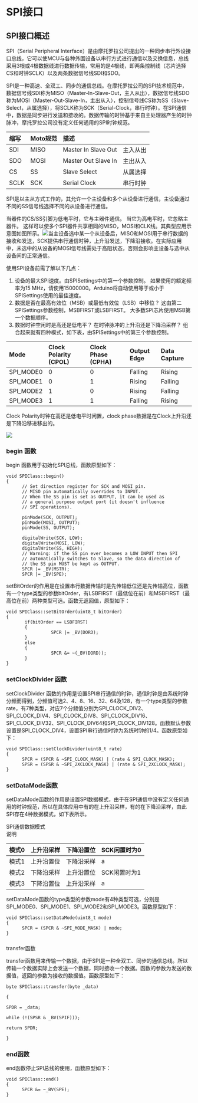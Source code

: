 # SPI接口

## SPI接口概述

SPI（Serial Peripheral Interface）是由摩托罗拉公司提出的一种同步串行外设接口总线，它可以使MCU与各种外围设备以串行方式进行通信以及交换信息，总线采用3根或4根数据线进行数据传输，常用的是4根线，即两条控制线（芯片选择CS和时钟SCLK）以及两条数据信号线SDI和SDO。

SPI是一种高速、全双工、同步的通信总线。在摩托罗拉公司的SPI技术规范中，数据信号线SDI称为MISO（Master-In-Slave-Out，主入从出），数据信号线SDO称为MOSI（Master-Out-Slave-In，主出从入），控制信号线CS称为SS（Slave-Select，从属选择），将SCLK称为SCK（Serial-Clock，串行时钟）。在SPI通信中，数据是同步进行发送和接收的。数据传输的时钟基于来自主处理器产生的时钟脉冲，摩托罗拉公司没有定义任何通用的SPI时钟规范。

| 缩写 | Moto规范 | 描述 |  |
| :--- | :--- | :--- | :--- |
| SDI | MISO | Master In Slave Out | 主入从出 |
| SDO | MOSI | Master Out Slave In | 主出从入 |
| CS | SS | Slave Select | 从属选择 |
| SCLK | SCK | Serial Clock | 串行时钟 |

SPI是以主从方式工作的，其允许一个主设备和多个从设备进行通信，主设备通过不同的SS信号线选择不同的从设备进行通信。

当器件的CS/SS引脚为低电平时，它与主器件通信。 当它为高电平时，它忽略主器件。 这样可以使多个SPI器件共享相同的MISO，MOSI和CLK线。其典型应用示意图如图所示。![](/assets/spi-connections.png)当主设备选中某一个从设备后，MISO和MOSI用于串行数据的接收和发送，SCK提供串行通信时钟，上升沿发送，下降沿接收。在实际应用中，未选中的从设备的MOSI信号线需处于高阻状态，否则会影响主设备与选中从设备间的正常通信。

使用SPI设备前需了解以下几点：

1. 设备的最大SPI速度。由SPISettings中的第一个参数控制。 如果使用的额定频率为15 MHz，请使用15000000。Arduino将自动使用等于或小于SPISettings使用的最佳速度。 
2. 数据是否在最高有效位（MSB）或最低有效位（LSB）中移位？ 这由第二SPISettings参数控制，MSBFIRST或LSBFIRST。 大多数SPI芯片使用MSB第一个数据顺序。
3. 数据时钟空闲时是高还是低电平？ 在时钟脉冲的上升沿还是下降沿采样？ 组合起来就有四种模式，如下表，由SPISettings中的第三个参数控制。

| **Mode** | **Clock Polarity \(CPOL\)** | **Clock Phase \(CPHA\)** | **Output Edge** | **Data Capture** |
| :--- | :--- | :--- | :--- | :--- |
| SPI\_MODE0 | 0 | 0 | Falling | Rising |
| SPI\_MODE1 | 0 | 1 | Rising | Falling |
| SPI\_MODE2 | 1 | 0 | Rising | Falling |
| SPI\_MODE3 | 1 | 1 | Falling | Rising |

Clock Polarity时钟在高还是低电平时闲置，clock phase数据是在Clock上升沿还是下降沿移进移出的。

![](/assets/max6675data.png)

### begin 函数

begin 函数用于初始化SPI总线，函数原型如下：

```
void SPIClass::begin()
{
      // Set direction register for SCK and MOSI pin.
      // MISO pin automatically overrides to INPUT.
      // When the SS pin is set as OUTPUT, it can be used as
      // a general purpose output port (it doesn't influence
      // SPI operations).

      pinMode(SCK, OUTPUT);
      pinMode(MOSI, OUTPUT);
      pinMode(SS, OUTPUT);

      digitalWrite(SCK, LOW);
      digitalWrite(MOSI, LOW);
      digitalWrite(SS, HIGH);
      // Warning: if the SS pin ever becomes a LOW INPUT then SPI
      // automatically switches to Slave, so the data direction of
      // the SS pin MUST be kept as OUTPUT.
      SPCR |= _BV(MSTR);
      SPCR |= _BV(SPE);
```

setBitOrder的作用是在设置串行数据传输时是先传输低位还是先传输高位，函数有一个type类型的参数bitOrder，有LSBFIRST（最低位在前）和MSBFIRST（最高位在前）两种类型可选。函数无返回值，原型如下：

```
void SPIClass::setBitOrder(uint8_t bitOrder)
{
       if(bitOrder == LSBFIRST)
       {
                 SPCR |= _BV(DORD);
       }
       else
       {
                 SPCR &= ~(_BV(DORD));
       }
}
```

### setClockDivider 函数

setClockDivider 函数的作用是设置SPI串行通信的时钟，通信时钟是由系统时钟分频而得到，分频值可选2、4、8、16、32、64及128，有一个type类型的参数rate，有7种类型，对应7个分频值分别为SPI\_CLOCK\_DIV2、SPI\_CLOCK\_DIV4、SPI\_CLOCK\_DIV8、SPI\_CLOCK\_DIV16、SPI\_CLOCK\_DIV32、SPI\_CLOCK\_DIV64和SPI\_CLOCK\_DIV128。函数默认参数设置是SPI\_CLOCK\_DIV4，设置SPI串行通信时钟为系统时钟的1/4。函数原型如下：

```
void SPIClass::setClockDivider(uint8_t rate)
{
      SPCR = (SPCR & ~SPI_CLOCK_MASK) | (rate & SPI_CLOCK_MASK);
      SPSR = (SPSR & ~SPI_2XCLOCK_MASK) | (rate & SPI_2XCLOCK_MASK);
}
```

### setDataMode函数

setDataMode函数的作用是设置SPI数据模式，由于在SPI通信中没有定义任何通用的时钟规范，所以在具体应用中有的在上升沿采样，有的在下降沿采样，由此SPI存在4种数据模式，如下表所示。

SPI通信数据模式  
说明

| 模式0 | 上升沿采样 | 下降沿置位 | SCK闲置时为0 |
| :--- | :--- | :--- | :--- |
| 模式1 | 上升沿置位 | 下降沿采样 | a |
| 模式2 | 下降沿采样 | 上升沿置位 | SCK闲置时为1 |
| 模式3 | 下降沿置位 | 上升沿采样 | a |

setDataMode函数的type类型的参数mode有4种类型可选，分别是SPI\_MODE0、SPI\_MODE1、SPI\_MODE2和SPI\_MODE3。函数原型如下：

```
void SPIClass::setDataMode(uint8_t mode)
{
      SPCR = (SPCR & ~SPI_MODE_MASK) | mode;
}
```

### 

transfer函数

transfer函数用来传输一个数据，由于SPI是一种全双工、同步的通信总线。所以传输一个数据实际上会发送一个数据，同时接收一个数据。函数的参数为发送的数据值，返回的参数为接收的数据值。函数原型如下：

```
byte SPIClass::transfer(byte _data)

{

SPDR = _data;

while (!(SPSR & _BV(SPIF)));

return SPDR;

}
```

### end函数

end函数停止SPI总线的使用，函数原型如下：

```
void SPIClass::end()
{
      SPCR &= ~_BV(SPE);
}
```



